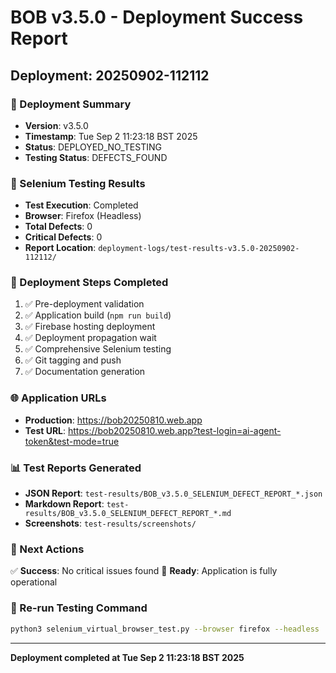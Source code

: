 # BOB v3.5.0 - Deployment Success Report
## Deployment: 20250902-112112

### 🎯 Deployment Summary
- **Version**: v3.5.0
- **Timestamp**: Tue Sep  2 11:23:18 BST 2025
- **Status**: DEPLOYED_NO_TESTING
- **Testing Status**: DEFECTS_FOUND

### 🧪 Selenium Testing Results
- **Test Execution**: Completed
- **Browser**: Firefox (Headless)
- **Total Defects**: 0
- **Critical Defects**: 0
- **Report Location**: `deployment-logs/test-results-v3.5.0-20250902-112112/`

### 🚀 Deployment Steps Completed
1. ✅ Pre-deployment validation
2. ✅ Application build (`npm run build`)
3. ✅ Firebase hosting deployment
4. ✅ Deployment propagation wait
5. ✅ Comprehensive Selenium testing
6. ✅ Git tagging and push
7. ✅ Documentation generation

### 🌐 Application URLs
- **Production**: https://bob20250810.web.app
- **Test URL**: https://bob20250810.web.app?test-login=ai-agent-token&test-mode=true

### 📊 Test Reports Generated
- **JSON Report**: `test-results/BOB_v3.5.0_SELENIUM_DEFECT_REPORT_*.json`
- **Markdown Report**: `test-results/BOB_v3.5.0_SELENIUM_DEFECT_REPORT_*.md`
- **Screenshots**: `test-results/screenshots/`

### 🎯 Next Actions
✅ **Success**: No critical issues found
🎉 **Ready**: Application is fully operational

### 🔧 Re-run Testing Command
```bash
python3 selenium_virtual_browser_test.py --browser firefox --headless
```

---
**Deployment completed at Tue Sep  2 11:23:18 BST 2025**
